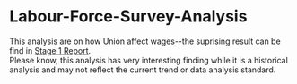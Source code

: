 # Labour-Force-Survey-Analysis
This analysis are on how Union affect wages--the suprising result can be find in [Stage 1 Report](Research%20Analysis/Union%20Benefit%20Analysis%20with%20Labour%20Force%20Survey.docx).<br/>
Please know, this analysis has very interesting finding while it is a historical analysis and may not reflect the current trend or data analysis standard.
